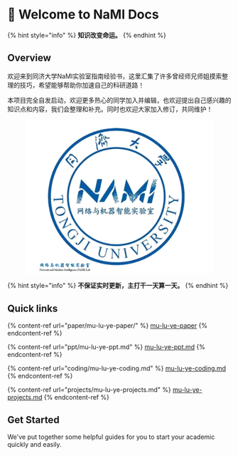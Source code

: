 # 👋 Welcome to NaMI Docs

{% hint style="info" %}
**知识改变命运。**
{% endhint %}

## Overview

欢迎来到同济大学NaMI实验室指南经验书，这里汇集了许多曾经师兄师姐摸索整理的技巧，希望能够帮助你加速自己的科研道路！

本项目完全自发启动，欢迎更多热心的同学加入并编辑，也欢迎提出自己感兴趣的知识点和内容，我们会整理和补充。同时也欢迎大家加入修订，共同维护！

<figure><img src=".gitbook/assets/nami.png" alt=""><figcaption></figcaption></figure>

{% hint style="info" %}
**不保证实时更新，主打干一天算一天。**
{% endhint %}

## Quick links

{% content-ref url="paper/mu-lu-ye-paper/" %}
[mu-lu-ye-paper](paper/mu-lu-ye-paper/)
{% endcontent-ref %}

{% content-ref url="ppt/mu-lu-ye-ppt.md" %}
[mu-lu-ye-ppt.md](ppt/mu-lu-ye-ppt.md)
{% endcontent-ref %}

{% content-ref url="coding/mu-lu-ye-coding.md" %}
[mu-lu-ye-coding.md](coding/mu-lu-ye-coding.md)
{% endcontent-ref %}

{% content-ref url="projects/mu-lu-ye-projects.md" %}
[mu-lu-ye-projects.md](projects/mu-lu-ye-projects.md)
{% endcontent-ref %}

## Get Started

We've put together some helpful guides for you to start your academic quickly and easily.
